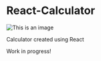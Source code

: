 # React-Calculator
![This is an image](https://i.imgur.com/4SmQalk.jpeg)

Calculator created using React

Work in progress!